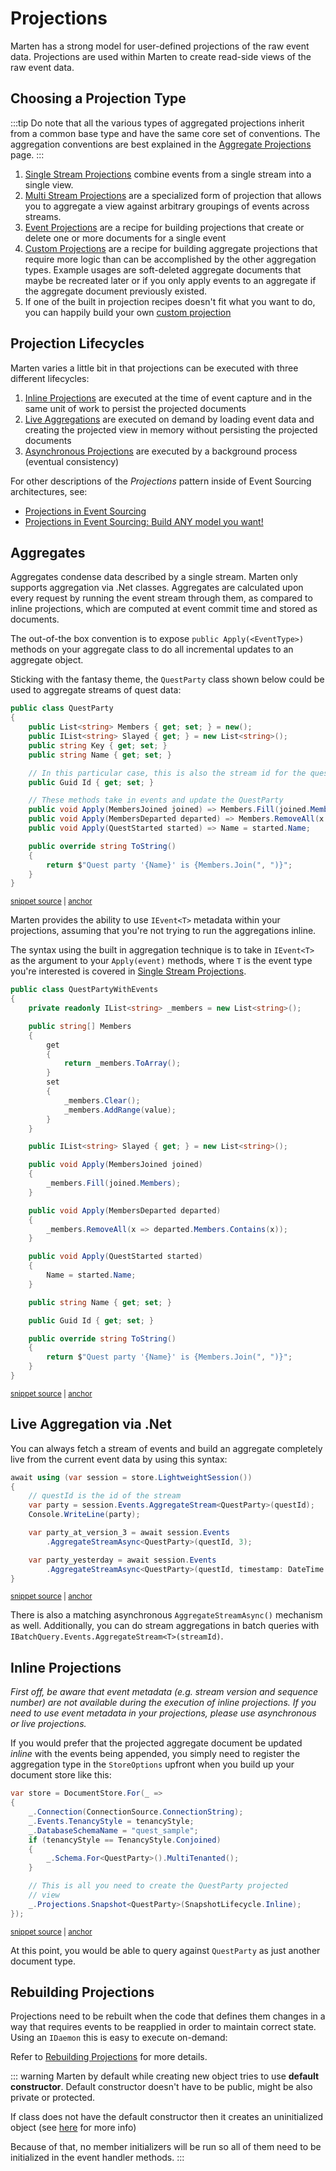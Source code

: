 # Projections

Marten has a strong model for user-defined projections of the raw event data. Projections are used within Marten to create read-side views of the raw event data.

## Choosing a Projection Type

:::tip
Do note that all the various types of aggregated projections inherit from a common base type and have the same core set of conventions. The aggregation conventions are best explained in the [Aggregate Projections](/events/projections/aggregate-projections) page.
:::

1. [Single Stream Projections](/events/projections/aggregate-projections) combine events from a single stream into a single view.
2. [Multi Stream Projections](/events/projections/multi-stream-projections) are a specialized form of projection that allows you to aggregate a view against arbitrary groupings of events across streams.
3. [Event Projections](/events/projections/event-projections) are a recipe for building projections that create or delete one or more documents for a single event
4. [Custom Projections](/events/projections/custom-aggregates) are a recipe for building aggregate projections that require more logic than
   can be accomplished by the other aggregation types. Example usages are soft-deleted aggregate documents that maybe be recreated later or
   if you only apply events to an aggregate if the aggregate document previously existed.
5. If one of the built in projection recipes doesn't fit what you want to do, you can happily build your own [custom projection](/events/projections/custom)

## Projection Lifecycles

Marten varies a little bit in that projections can be executed with three different lifecycles:

1. [Inline Projections](/events/projections/inline) are executed at the time of event capture and in the same unit of work to persist the projected documents
1. [Live Aggregations](/events/projections/live-aggregates) are executed on demand by loading event data and creating the projected view in memory without persisting the projected documents
1. [Asynchronous Projections](/events/projections/async-daemon) are executed by a background process (eventual consistency)

For other descriptions of the _Projections_ pattern inside of Event Sourcing architectures, see:

- [Projections in Event Sourcing](https://zimarev.com/blog/event-sourcing/projections/)
- [Projections in Event Sourcing: Build ANY model you want!](https://codeopinion.com/projections-in-event-sourcing-build-any-model-you-want/)

## Aggregates

Aggregates condense data described by a single stream. Marten only supports aggregation via .Net classes. Aggregates are calculated upon every request by running the event stream through them, as compared to inline projections, which are computed at event commit time and stored as documents.

The out-of-the box convention is to expose `public Apply(<EventType>)` methods on your aggregate class to do all incremental updates to an aggregate object.

Sticking with the fantasy theme, the `QuestParty` class shown below could be used to aggregate streams of quest data:

<!-- snippet: sample_QuestParty -->
<a id='snippet-sample_questparty'></a>
```cs
public class QuestParty
{
    public List<string> Members { get; set; } = new();
    public IList<string> Slayed { get; } = new List<string>();
    public string Key { get; set; }
    public string Name { get; set; }

    // In this particular case, this is also the stream id for the quest events
    public Guid Id { get; set; }

    // These methods take in events and update the QuestParty
    public void Apply(MembersJoined joined) => Members.Fill(joined.Members);
    public void Apply(MembersDeparted departed) => Members.RemoveAll(x => departed.Members.Contains(x));
    public void Apply(QuestStarted started) => Name = started.Name;

    public override string ToString()
    {
        return $"Quest party '{Name}' is {Members.Join(", ")}";
    }
}
```
<sup><a href='https://github.com/JasperFx/marten/blob/master/src/EventSourcingTests/Projections/QuestParty.cs#L8-L30' title='Snippet source file'>snippet source</a> | <a href='#snippet-sample_questparty' title='Start of snippet'>anchor</a></sup>
<!-- endSnippet -->

Marten provides the ability to use `IEvent<T>` metadata within your projections, assuming that you're not trying to run the aggregations inline.

The syntax using the built in aggregation technique is to take in `IEvent<T>` as the argument to your `Apply(event)` methods,
where `T` is the event type you're interested is covered in [Single Stream Projections](/events/projections/aggregate-projections).

<!-- snippet: sample_QuestPartyWithEvents -->
<a id='snippet-sample_questpartywithevents'></a>
```cs
public class QuestPartyWithEvents
{
    private readonly IList<string> _members = new List<string>();

    public string[] Members
    {
        get
        {
            return _members.ToArray();
        }
        set
        {
            _members.Clear();
            _members.AddRange(value);
        }
    }

    public IList<string> Slayed { get; } = new List<string>();

    public void Apply(MembersJoined joined)
    {
        _members.Fill(joined.Members);
    }

    public void Apply(MembersDeparted departed)
    {
        _members.RemoveAll(x => departed.Members.Contains(x));
    }

    public void Apply(QuestStarted started)
    {
        Name = started.Name;
    }

    public string Name { get; set; }

    public Guid Id { get; set; }

    public override string ToString()
    {
        return $"Quest party '{Name}' is {Members.Join(", ")}";
    }
}
```
<sup><a href='https://github.com/JasperFx/marten/blob/master/src/EventSourcingTests/Projections/QuestPartyWithEvents.cs#L8-L53' title='Snippet source file'>snippet source</a> | <a href='#snippet-sample_questpartywithevents' title='Start of snippet'>anchor</a></sup>
<!-- endSnippet -->

## Live Aggregation via .Net

You can always fetch a stream of events and build an aggregate completely live from the current event data by using this syntax:

<!-- snippet: sample_events-aggregate-on-the-fly -->
<a id='snippet-sample_events-aggregate-on-the-fly'></a>
```cs
await using (var session = store.LightweightSession())
{
    // questId is the id of the stream
    var party = session.Events.AggregateStream<QuestParty>(questId);
    Console.WriteLine(party);

    var party_at_version_3 = await session.Events
        .AggregateStreamAsync<QuestParty>(questId, 3);

    var party_yesterday = await session.Events
        .AggregateStreamAsync<QuestParty>(questId, timestamp: DateTime.UtcNow.AddDays(-1));
}
```
<sup><a href='https://github.com/JasperFx/marten/blob/master/src/EventSourcingTests/Examples/event_store_quickstart.cs#L93-L108' title='Snippet source file'>snippet source</a> | <a href='#snippet-sample_events-aggregate-on-the-fly' title='Start of snippet'>anchor</a></sup>
<!-- endSnippet -->

There is also a matching asynchronous `AggregateStreamAsync()` mechanism as well. Additionally, you can do stream aggregations in batch queries with
`IBatchQuery.Events.AggregateStream<T>(streamId)`.

## Inline Projections

_First off, be aware that event metadata (e.g. stream version and sequence number) are not available during the execution of inline projections. If you need to use event metadata in your projections, please use asynchronous or live projections._

If you would prefer that the projected aggregate document be updated _inline_ with the events being appended, you simply need to register the aggregation type in the `StoreOptions` upfront when you build up your document store like this:

<!-- snippet: sample_registering-quest-party -->
<a id='snippet-sample_registering-quest-party'></a>
```cs
var store = DocumentStore.For(_ =>
{
    _.Connection(ConnectionSource.ConnectionString);
    _.Events.TenancyStyle = tenancyStyle;
    _.DatabaseSchemaName = "quest_sample";
    if (tenancyStyle == TenancyStyle.Conjoined)
    {
        _.Schema.For<QuestParty>().MultiTenanted();
    }

    // This is all you need to create the QuestParty projected
    // view
    _.Projections.Snapshot<QuestParty>(SnapshotLifecycle.Inline);
});
```
<sup><a href='https://github.com/JasperFx/marten/blob/master/src/EventSourcingTests/Projections/inline_aggregation_by_stream_with_multiples.cs#L31-L48' title='Snippet source file'>snippet source</a> | <a href='#snippet-sample_registering-quest-party' title='Start of snippet'>anchor</a></sup>
<!-- endSnippet -->

At this point, you would be able to query against `QuestParty` as just another document type.

## Rebuilding Projections

Projections need to be rebuilt when the code that defines them changes in a way that requires events to be reapplied in order to maintain correct state. Using an `IDaemon` this is easy to execute on-demand:

Refer to [Rebuilding Projections](/events/projections/rebuilding) for more details.

::: warning
Marten by default while creating new object tries to use <b>default constructor</b>. Default constructor doesn't have to be public, might be also private or protected.

If class does not have the default constructor then it creates an uninitialized object (see [here](https://docs.microsoft.com/en-us/dotnet/api/system.runtime.serialization.formatterservices.getuninitializedobject?view=netframework-4.8) for more info)

Because of that, no member initializers will be run so all of them need to be initialized in the event handler methods.
:::
